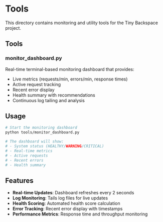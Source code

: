 # Tools

This directory contains monitoring and utility tools for the Tiny Backspace project.

## Tools

### monitor_dashboard.py

Real-time terminal-based monitoring dashboard that provides:

- Live metrics (requests/min, errors/min, response times)
- Active request tracking
- Recent error display
- Health summary with recommendations
- Continuous log tailing and analysis

## Usage

```bash
# Start the monitoring dashboard
python tools/monitor_dashboard.py

# The dashboard will show:
# - System status (HEALTHY/WARNING/CRITICAL)
# - Real-time metrics
# - Active requests
# - Recent errors
# - Health summary
```

## Features

- **Real-time Updates**: Dashboard refreshes every 2 seconds
- **Log Monitoring**: Tails log files for live updates
- **Health Scoring**: Automated health score calculation
- **Error Tracking**: Recent error display with timestamps
- **Performance Metrics**: Response time and throughput monitoring
